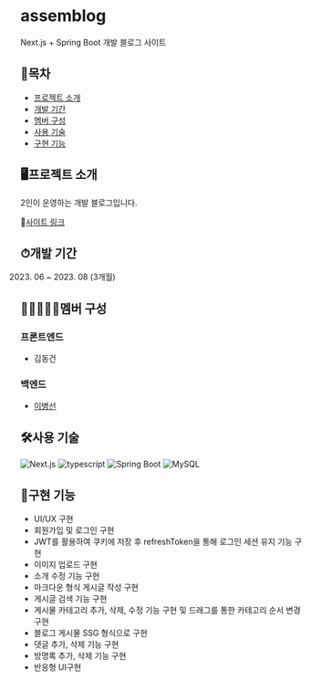 # assemblog
Next.js + Spring Boot 개발 블로그 사이트

## 📒목차
- [프로젝트 소개](#프로젝트-소개)
- [개발 기간](#개발-기간)
- [멤버 구성](#멤버-구성)
- [사용 기술](#사용-기술)
- [구현 기능](#구현-기능)

## 🖥프로젝트 소개
2인이 운영하는 개발 블로그입니다.

📎[사이트 링크](https://assemblog.vercel.app/)


## ⏱개발 기간
2023. 06 ~ 2023. 08 (3개월)


## 👨🏻‍🤝‍👨🏻멤버 구성
### 프론트엔드
* 김동건

### 백엔드
* [이병선](https://github.com/dlqudtjs)


## 🛠사용 기술
![Next.js](https://img.shields.io/badge/next.js-%23323330.svg?style=for-the-badge&logo=next.js&logoColor=#000000)
![typescript](https://img.shields.io/badge/typescript-%23323330.svg?style=for-the-badge&logo=typescript&logoColor=#3178C6)
![Spring Boot](https://img.shields.io/badge/springboot-%23323330.svg?style=for-the-badge&logo=springboot&logoColor=#6DB33F)
![MySQL](https://img.shields.io/badge/mysql-%23323330.svg?style=for-the-badge&logo=mysql&logoColor=#4479A1)


## 📕구현 기능
- UI/UX 구현
- 회원가입 및 로그인 구현
- JWT를 활용하여 쿠키에 저장 후 refreshToken을 통해 로그인 세션 유지 기능 구현
- 이미지 업로드 구현
- 소개 수정 기능 구현
- 마크다운 형식 게시글 작성 구현 
- 게시글 검색 기능 구현
- 게시물 카테고리 추가, 삭제, 수정 기능 구현 및 드래그를 통한 카테고리 순서 변경 구현
- 블로그 게시물 SSG 형식으로 구현 
- 댓글 추가, 삭제 기능 구현 
- 방명록 추가, 삭제 기능 구현
- 반응형 UI구현




